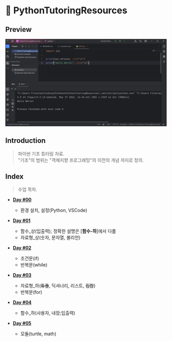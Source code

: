 # 📜 PythonTutoringResources

## Preview

![Preview](Preview.png)

## Introduction

> 파이썬 기초 튜터링 자료.\
> "기초"의 범위는 "객체지향 프로그래밍"의 이전의 개념 까지로 정의.

## Index

> 수업 목차.

* **[Day #00](Day00/contents.md)**
    * 환경 설치, 설정(Python, VSCode)

* **[Day #01](Day01/contents.md)**
    * 함수_상(입출력); 정확한 설명은 [**함수-하**]에서 다룸
    * 자료형_상(숫자, 문자열, 불리언)

* **[Day #02](Day02/contents.md)**
    * 조건문(if)
    * 반복문(while)

* **[Day #03](Day03/contents.md)**
    * 자료형_하(~~튜플~~, 딕셔너리, 리스트, ~~집합~~)
    * 반복문(for)

* **[Day #04](Day04/contents.md)**
    * 함수_하(사용자, 내장;입출력)

* **[Day #05](Day05/contents.md)**
    * 모듈(turtle, math)